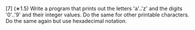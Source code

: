 [7] (∗1.5) Write a program that prints out the letters 'a'..'z' and the digits '0'..'9' and their integer
values. Do the same for other printable characters. Do the same again but use hexadecimal
notation.
